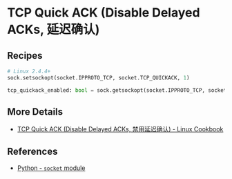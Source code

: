 # TCP Quick ACK (Disable Delayed ACKs, 延迟确认)

## Recipes

```python
# Linux 2.4.4+
sock.setsockopt(socket.IPPROTO_TCP, socket.TCP_QUICKACK, 1)

tcp_quickack_enabled: bool = sock.getsockopt(socket.IPPROTO_TCP, socket.TCP_QUICKACK) != 0
```

## More Details

- [TCP Quick ACK (Disable Delayed ACKs, 禁用延迟确认) - Linux Cookbook](https://leven-cn.github.io/linux-cookbook/cookbook/net/tcp_quickack)

## References

- [Python - `socket` module](https://docs.python.org/3/library/socket.html)
